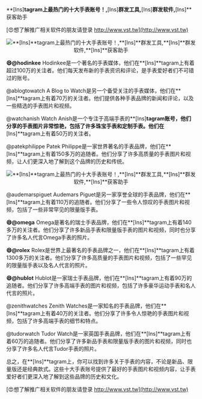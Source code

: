 **[Ins]**tagram上最热门的十大手表账号！,**[Ins]**群发工具,**[Ins]**群发软件,**[Ins]**获客助手

[😍想了解推广相关软件的朋友请登录 http://www.vst.tw](http://www.vst.tw)

 <center><img src="https://vst.tw/MP4/tuiguang/png/7.png" alt="**[Ins]**tagram上最热门的十大手表账号！,**[Ins]**群发工具,**[Ins]**群发软件,**[Ins]**获客助手"></center>

**😄@hodinkee**
Hodinkee是一个著名的手表媒体，他们在**[Ins]**tagram上有着超过100万的关注者。他们每天发布新的手表资讯和评论，是手表爱好者们不可错过的账号。

@ablogtowatch
A Blog to Watch是另一个备受关注的手表媒体，他们在**[Ins]**tagram上有着70万的关注者。他们提供各种手表品牌的新闻和评论，以及一些精选的手表图片和视频。

@watchanish
Watch Anish是一个专注于高端手表的**[Ins]**tagram账号，他们分享的手表图片非常惊艳，包括了许多珠宝手表和定制手表。他们在**[Ins]**tagram上有着50万的关注者。

@patekphilippe
Patek Philippe是一家世界著名的手表品牌，他们在**[Ins]**tagram上有着150多万的追随者。他们分享了许多高质量的手表图片和视频，让人们更深入地了解到这个品牌的历史和传统。

 <center><img src="https://vst.tw/MP4/tuiguang/png/2.png" alt="**[Ins]**tagram上最热门的十大手表账号！,**[Ins]**群发工具,**[Ins]**群发软件,**[Ins]**获客助手"></center>

@audemarspiguet
Audemars Piguet是另一家享誉全球的手表品牌，他们在**[Ins]**tagram上有着110万的追随者。他们分享了一些令人惊叹的手表图片和视频，包括了一些非常罕见的限量版手表。

**😄@omega**
Omega是著名的瑞士手表品牌，他们在**[Ins]**tagram上有着140多万的关注者。他们分享了许多新品手表和限量版手表的图片和视频，同时也分享了许多名人代言Omega手表的照片。

**😄@rolex**
Rolex是世界上最著名的手表品牌之一，他们在**[Ins]**tagram上有着1300多万的关注者。他们分享了许多高质量的手表图片和视频，包括了一些罕见的限量版手表以及名人代言的照片。

**😄@hublot**
Hublot是一家瑞士手表品牌，他们在**[Ins]**tagram上有着90万的追随者。他们分享了许多高端手表的图片和视频，包括了许多豪华运动手表和名人代言的照片。

@zenithwatches
Zenith Watches是一家知名的手表品牌，他们在**[Ins]**tagram上有着40万的关注者。他们分享了许多令人惊艳的手表图片和视频，包括了许多高端手表的细节和特点。

@tudorwatch
Tudor Watch是一家英国手表品牌，他们在**[Ins]**tagram上有着60万的追随者。他们分享了许多新品手表和限量版手表的图片和视频，同时也分享了许多名人代言Tudor手表的照片。

总之，在**[Ins]**tagram上，你可以找到许多关于手表的内容，不论是新品、限量版还是经典款式。这些十大手表账号提供了最好的手表图片和视频内容，让手表爱好者们更深入地了解到这些品牌的历史和文化。

[😍想了解推广相关软件的朋友请登录 http://www.vst.tw](http://www.vst.tw)



